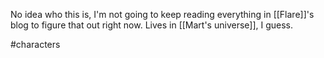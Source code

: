 No idea who this is, I'm not going to keep reading everything in [[Flare]]'s blog to figure that out right now. Lives in [[Mart's universe]], I guess.

#characters 